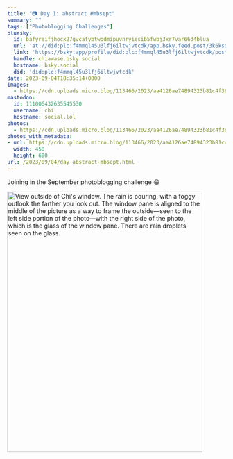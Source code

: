 ```yaml
---
title: "📷 Day 1: abstract #mbsept"
summary: ""
tags: ["Photoblogging Challenges"]
bluesky:
  id: bafyreifjhocx27gvcafybtwodmipuvnryiesib5fwbj3xr7var66d4blua
  url: 'at://did:plc:f4mmql45u3lfj6iltwjvtcdk/app.bsky.feed.post/3k6ksdcpls225'
  link: 'https://bsky.app/profile/did:plc:f4mmql45u3lfj6iltwjvtcdk/post/3k6ksdcpls225'
  handle: chiawase.bsky.social
  hostname: bsky.social
  did: 'did:plc:f4mmql45u3lfj6iltwjvtcdk'
date: 2023-09-04T18:35:14+0800
images:
  - https://cdn.uploads.micro.blog/113466/2023/aa4126ae74894323b81c4f382d1141de.jpg
mastodon:
  id: 111006432635545530
  username: chi
  hostname: social.lol
photos:
  - https://cdn.uploads.micro.blog/113466/2023/aa4126ae74894323b81c4f382d1141de.jpg
photos_with_metadata:
- url: https://cdn.uploads.micro.blog/113466/2023/aa4126ae74894323b81c4f382d1141de.jpg
  width: 450
  height: 600
url: /2023/09/04/day-abstract-mbsept.html
---
```


Joining in the September photoblogging challenge 😁

<img src="/img/uploads/2023/aa4126ae74894323b81c4f382d1141de.jpg" width="450" height="600" alt="View outside of Chi's window. The rain is pouring, with a foggy outlook the farther you look out. The window pane is aligned to the middle of the picture as a way to frame the outside—seen to the left side portion of the photo—with the right side of the photo, which is the glass of the window pane. There are rain droplets seen on the glass.">
